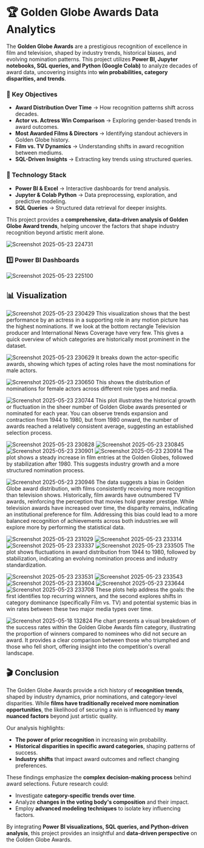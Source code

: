 # 🏆 Golden Globe Awards Data Analytics

The **Golden Globe Awards** are a prestigious recognition of excellence in film and television, shaped by industry trends, historical biases, and evolving nomination patterns. This project utilizes **Power BI, Jupyter notebooks, SQL queries, and Python (Google Colab)** to analyze decades of award data, uncovering insights into **win probabilities, category disparities, and trends**.

### **📌 Key Objectives**
- **Award Distribution Over Time** → How recognition patterns shift across decades.
- **Actor vs. Actress Win Comparison** → Exploring gender-based trends in award outcomes.
- **Most Awarded Films & Directors** → Identifying standout achievers in Golden Globe history.
- **Film vs. TV Dynamics** → Understanding shifts in award recognition between mediums.
- **SQL-Driven Insights** → Extracting key trends using structured queries.

### **📌 Technology Stack**
- **Power BI & Excel** → Interactive dashboards for trend analysis.
- **Jupyter & Colab Python** → Data preprocessing, exploration, and predictive modeling.
- **SQL Queries** → Structured data retrieval for deeper insights.

This project provides a **comprehensive, data-driven analysis of Golden Globe Award trends**, helping uncover the factors that shape industry recognition beyond artistic merit alone.



![Screenshot 2025-05-23 224731](https://github.com/user-attachments/assets/f01870df-14bb-4c39-96c7-eac5f013dcba)

### **1️⃣ Power BI Dashboards**
![Screenshot 2025-05-23 225100](https://github.com/user-attachments/assets/b399e353-4ac1-4d5c-ad58-f9b874129e4f)

## 📊 Visualization


![Screenshot 2025-05-23 230429](https://github.com/user-attachments/assets/92ea2f2c-9c36-4eb8-b32c-50abe8b3b8eb)
  This visualization shows that the best performance by an actress in a supporting role in any motion picture has the highest nominations. If we look at the bottom rectangle Television producer and International News Coverage have very few. This gives a quick overview of which categories are historically most prominent in the dataset.
  
![Screenshot 2025-05-23 230629](https://github.com/user-attachments/assets/de9b808b-94a9-47a9-993a-e40342ac9fb8)
  It breaks down the actor-specific awards, showing which types of acting roles  have the most nominations for male actors.
  
![Screenshot 2025-05-23 230650](https://github.com/user-attachments/assets/4c6a285c-84aa-405d-83c0-8533ae82c15e)
  This shows the distribution of nominations for female actors across different role types and media.
  
![Screenshot 2025-05-23 230744](https://github.com/user-attachments/assets/9560b25c-1c66-4313-8619-7388b8a12a8b)
  This plot illustrates the historical growth or fluctuation in the sheer number of Golden Globe awards presented or nominated for each year. You can observe trends expansion and contraction from 1944 to 1980, but from 1980 onward, the number of awards reached a relatively consistent average, suggesting an established selection process.
  
![Screenshot 2025-05-23 230828](https://github.com/user-attachments/assets/0544165e-a8b2-4126-bf15-1a9ab4c0066a)
![Screenshot 2025-05-23 230845](https://github.com/user-attachments/assets/d2a37044-16bc-44d4-969a-18f29f0903b9)
![Screenshot 2025-05-23 230901](https://github.com/user-attachments/assets/292ca6a8-7f06-468e-b5e5-b96fd4761d5a)
![Screenshot 2025-05-23 230914](https://github.com/user-attachments/assets/b6b612d2-8ae1-42b5-9d31-c6e9d96ba058)
 The plot shows a steady increase in film entries at the Golden Globes, followed by stabilization after 1980. This suggests industry growth and a more structured nomination process.
 
![Screenshot 2025-05-23 230946](https://github.com/user-attachments/assets/f2249411-ebcf-4bf8-b337-cae585732f58)
The data suggests a bias in Golden Globe award distribution, with films consistently receiving more recognition than television shows. Historically, film awards have outnumbered TV awards, reinforcing the perception that movies hold greater prestige. While television awards have increased over time, the disparity remains, indicating an institutional preference for film. Addressing this bias could lead to a more balanced recognition of achievements across both industries.we will explore more by performing the statistical data.

![Screenshot 2025-05-23 231029](https://github.com/user-attachments/assets/b7a0bc7e-0fd5-48c4-bde3-9950905f52f4)
![Screenshot 2025-05-23 233314](https://github.com/user-attachments/assets/5b67362a-defe-4a13-8098-8722513aecc1)
![Screenshot 2025-05-23 233337](https://github.com/user-attachments/assets/96cd0c7b-7988-48f0-8e9b-03e0f2eea963)
![Screenshot 2025-05-23 233505](https://github.com/user-attachments/assets/63c533a1-ff11-46fd-aebf-b3ef32e10969)
  The plot shows fluctuations in award distribution from 1944 to 1980, followed by stabilization, indicating an evolving nomination process and industry standardization.
  
![Screenshot 2025-05-23 233531](https://github.com/user-attachments/assets/a6d8c34d-b1cf-4374-8add-12400db1b258)
![Screenshot 2025-05-23 233543](https://github.com/user-attachments/assets/71dea238-4e73-4102-b8ae-b19fe79da656)
![Screenshot 2025-05-23 233604](https://github.com/user-attachments/assets/9ada15a6-a7d0-4646-b386-9a5e122c5d59)
![Screenshot 2025-05-23 233644](https://github.com/user-attachments/assets/7325b3bb-8e10-43f5-8969-15678a7a3919)
![Screenshot 2025-05-23 233708](https://github.com/user-attachments/assets/f37f64e5-2508-4db9-8b75-05adbafcf54e)
  These plots help address the goals: the first identifies top recurring winners, and the second explores shifts in category dominance (specifically Film vs. TV) and potential systemic bias in win rates between these two major media types over time.

![Screenshot 2025-05-18 132824](https://github.com/user-attachments/assets/5702a4cd-1d28-42e8-a46c-6f7745c3cab2)
   Pie chart presents a visual breakdown of the success rates within the Golden Globe Awards film category, illustrating the proportion of winners compared to nominees who did not secure an award. It provides a clear comparison between those who triumphed and those who fell short, offering insight into the competition's overall landscape.


   ## 🎬 Conclusion

The Golden Globe Awards provide a rich history of **recognition trends**, shaped by industry dynamics, prior nominations, and category-level disparities. While **films have traditionally received more nomination opportunities**, the likelihood of securing a win is influenced by **many nuanced factors** beyond just artistic quality.

Our analysis highlights:
- **The power of prior recognition** in increasing win probability.
- **Historical disparities in specific award categories**, shaping patterns of success.
- **Industry shifts** that impact award outcomes and reflect changing preferences.

These findings emphasize the **complex decision-making process** behind award selections. Future research could:
- Investigate **category-specific trends over time**.
- Analyze **changes in the voting body's composition** and their impact.
- Employ **advanced modeling techniques** to isolate key influencing factors.

By integrating **Power BI visualizations, SQL queries, and Python-driven analysis**, this project provides an insightful and **data-driven perspective** on the Golden Globe Awards.


  


